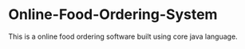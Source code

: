 # Online-Food-Ordering-System
This is a online food ordering software built using core java language.
